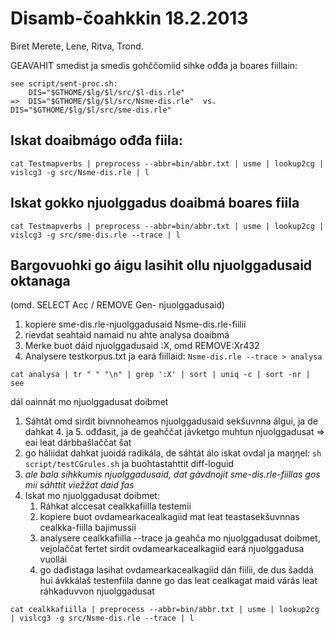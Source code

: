 # Disamb-čoahkkin 18.2.2013

Biret Merete, Lene, Ritva, Trond.

GEAVAHIT smedist ja smedis gohččomiid sihke ođđa ja boares fiillain:

```
see script/sent-proc.sh:
	DIS="$GTHOME/$lg/$l/src/$l-dis.rle"
=>	DIS="$GTHOME/$lg/$l/src/Nsme-dis.rle"  vs. DIS="$GTHOME/$lg/$l/src/sme-dis.rle"
```

## Iskat doaibmágo ođđa fiila:

```
cat Testmapverbs | preprocess --abbr=bin/abbr.txt | usme | lookup2cg | vislcg3 -g src/Nsme-dis.rle | l
```

## Iskat gokko njuolggadus doaibmá boares fiila

```
cat Testmapverbs | preprocess --abbr=bin/abbr.txt | usme | lookup2cg | vislcg3 -g src/sme-dis.rle --trace | l
```

## Bargovuohki go áigu lasihit ollu njuolggadusaid oktanaga 

(omd. SELECT Acc / REMOVE Gen- njuolggadusaid)

1. kopiere sme-dis.rle-njuolggadusaid Nsme-dis.rle-fiilii
1. rievdat seahtaid namaid nu ahte analysa doaibmá
1. Merke buot dáid njuolggadusaid  :X, omd REMOVE:Xr432 
1. Analysere testkorpus.txt ja eará fiillaid: `Nsme-dis.rle --trace > analysa`

```
cat analysa | tr " " "\n" | grep ':X' | sort | uniq -c | sort -nr | see
```

   dál oainnát mo njuolggadusat doibmet

1. Sáhtát omd sirdit bivnnoheamos njuolggadusaid sekšuvnna álgui, ja de 
  dahkat 4. ja 5. ođđasit, ja de geahččat jávketgo muhtun njuolggadusat 
  => eai leat dárbbašlaččat šat
1. go háliidat dahkat juoidá radikála, de sáhtát álo iskat ovdal ja maŋŋel:
  `sh script/testCGrules.sh`
ja buohtastahttit diff-loguid
1. *ale bala sihkkumis njuolggadusaid, dat gávdnojit sme-dis.rle-fiillas gos mii sáhttit viežžat daid fas*
1. Iskat mo njuolggadusat doibmet:
    1. Ráhkat alccesat cealkkafiilla testemii
    1. kopiere buot ovdamearkacealkagiid mat leat teastasekšuvnnas cealkka-fiilla bajimussii 
    1. analysere cealkkafiilla --trace ja geahča mo njuolggadusat doibmet, vejolaččat fertet sirdit ovdamearkacealkagiid eará njuolggadusa vuollái
    1. go dađistaga lasihat ovdamearkacealkagiid dán fiilii, de dus šaddá hui ávkkálaš testenfiila danne go das leat cealkagat maid várás leat ráhkaduvvon njuolggadusat

```
cat cealkkafiilla | preprocess --abbr=bin/abbr.txt | usme | lookup2cg | vislcg3 -g src/Nsme-dis.rle --trace | l
```
